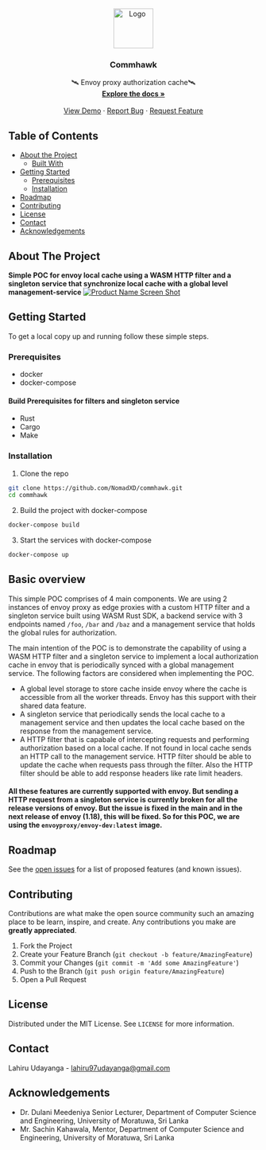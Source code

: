 <!-- PROJECT LOGO -->
<br />
<p align="center">
  <a href="https://github.com/github_username/repo">
    <img src="assets/images/logo.png" alt="Logo" width="80" height="80">
  </a>

  <h3 align="center">Commhawk</h3>

  <p align="center">
   🛰 Envoy proxy authorization cache🛰️
    <br />
    <a href="#"><strong>Explore the docs »</strong></a>
    <br />
    <br />
    <a href="#">View Demo</a>
    ·
    <a href="#">Report Bug</a>
    ·
    <a href="#">Request Feature</a>
  </p>
</p>



<!-- TABLE OF CONTENTS -->
## Table of Contents

* [About the Project](#about-the-project)
  * [Built With](#built-with)
* [Getting Started](#getting-started)
  * [Prerequisites](#prerequisites)
  * [Installation](#installation)
* [Roadmap](#roadmap)
* [Contributing](#contributing)
* [License](#license)
* [Contact](#contact)
* [Acknowledgements](#acknowledgements)



<!-- ABOUT THE PROJECT -->
## About The Project
**Simple POC for envoy local cache using a WASM HTTP filter and a singleton service that synchronize local cache with a global level management-service**
[![Product Name Screen Shot][product-screenshot]](https://example.com)

<!-- GETTING STARTED -->
## Getting Started

To get a local copy up and running follow these simple steps.

### Prerequisites

* docker
* docker-compose

####  Build Prerequisites for filters and singleton service
* Rust
* Cargo
* Make

### Installation
 
1. Clone the repo 
```sh
git clone https://github.com/NomadXD/commhawk.git
cd commhawk
```
2. Build the project with docker-compose
```sh
docker-compose build
```
3. Start the services with docker-compose
```sh
docker-compose up
```

## Basic overview

This simple POC comprises of 4 main components. We are using 2 instances of envoy proxy as edge proxies with a custom HTTP filter and a singleton service built using WASM Rust SDK, a backend service with 3 endpoints named `/foo`, `/bar` and `/baz` and a management service that holds the global rules for authorization.

The main intention of the POC is to demonstrate the capability of using a WASM HTTP filter and a singleton service to implement a local authorization cache in envoy that is periodically synced with a global management service. The following factors are considered when implementing the POC.

* A global level storage to store cache inside envoy where the cache is accessible from all the worker threads. Envoy has this support with their shared data feature. 
* A singleton service that periodically sends the local cache to a management service and then updates the local cache based on the response from the management service.
* A HTTP filter that is capabale of intercepting requests and performing authorization based on a local cache. If not found in local cache sends an HTTP call to the management service. HTTP filter should be able to update the cache when requests pass through the filter. Also the HTTP filter should be able to add response headers like rate limit headers. 

#### All these features are currently supported with envoy. But sending a HTTP request from a singleton service is currently broken for all the release versions of envoy. But the issue is fixed in the main and in the next release of envoy (1.18), this will be fixed. So for this POC, we are using the `envoyproxy/envoy-dev:latest` image. 


<!-- ROADMAP -->
## Roadmap

See the [open issues](https://github.com/github_username/repo/issues) for a list of proposed features (and known issues).



<!-- CONTRIBUTING -->
## Contributing

Contributions are what make the open source community such an amazing place to be learn, inspire, and create. Any contributions you make are **greatly appreciated**.

1. Fork the Project
2. Create your Feature Branch (`git checkout -b feature/AmazingFeature`)
3. Commit your Changes (`git commit -m 'Add some AmazingFeature'`)
4. Push to the Branch (`git push origin feature/AmazingFeature`)
5. Open a Pull Request



<!-- LICENSE -->
## License

Distributed under the MIT License. See `LICENSE` for more information.



<!-- CONTACT -->
## Contact

Lahiru Udayanga - lahiru97udayanga@gmail.com
<!-- ACKNOWLEDGEMENTS -->
## Acknowledgements

* Dr. Dulani Meedeniya
Senior Lecturer,
Department of Computer Science and Engineering,
University of Moratuwa,
Sri Lanka
* Mr. Sachin Kahawala,
Mentor,
Department of Computer Science and Engineering,
University of Moratuwa,
Sri Lanka






<!-- MARKDOWN LINKS & IMAGES -->
<!-- https://www.markdownguide.org/basic-syntax/#reference-style-links -->
[contributors-shield]: https://img.shields.io/github/contributors/othneildrew/Best-README-Template.svg?style=flat-square
[contributors-url]: https://github.com/othneildrew/Best-README-Template/graphs/contributors
[forks-shield]: https://img.shields.io/github/forks/othneildrew/Best-README-Template.svg?style=flat-square
[forks-url]: https://github.com/othneildrew/Best-README-Template/network/members
[stars-shield]: https://img.shields.io/github/stars/othneildrew/Best-README-Template.svg?style=flat-square
[stars-url]: https://github.com/othneildrew/Best-README-Template/stargazers
[issues-shield]: https://img.shields.io/github/issues/othneildrew/Best-README-Template.svg?style=flat-square
[issues-url]: https://github.com/othneildrew/Best-README-Template/issues
[license-shield]: https://img.shields.io/github/license/othneildrew/Best-README-Template.svg?style=flat-square
[license-url]: https://github.com/othneildrew/Best-README-Template/blob/master/LICENSE.txt
[linkedin-shield]: https://img.shields.io/badge/-LinkedIn-black.svg?style=flat-square&logo=linkedin&colorB=555
[linkedin-url]: https://linkedin.com/in/othneildrew
[product-screenshot]: assets/images/cover.png